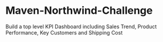# Maven-Northwind-Challenge
Build a top level KPI Dashboard including Sales Trend, Product Performance, Key Customers and Shipping Cost
